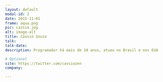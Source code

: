 ```yaml
---
layout: default
modal-id: 2
date: 2015-11-01
frame: aqua.png
pic: cassio.jpg
alt: image-alt
title: Cássio Souza
talk:
talk-date:
description: Programador há mais de 10 anos, atuou no Brasil e nos EUA desenvolvendo projetos para grandes marcas como Google, Coca-Cola, Itaú e Unilever, entre outros. Atualmente trabalha como consultor após ter sua startup adquirida no final de 2014 e até agora não decorou o caminho de casa pro trabalho.

# Optional
site: https://twitter.com/cassiozen
company:

---
```


